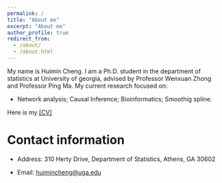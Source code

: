 ```yaml
---
permalink: /
title: "About me"
excerpt: "About me"
author_profile: true
redirect_from: 
  - /about/
  - /about.html
---
```


My name is Huimin Cheng. I am a Ph.D. student in the department of statistics at University of georgia, advised by Professor Wenxuan Zhong and Professor Ping Ma. My current research focused on:  
* Network analysis; Causal Inference; Bioinformatics; Smoothig spline.

Here is my [[CV]](https://huimincheng.github.io/files/CV_Huimin.pdf)


Contact information
======
* Address: 310 Herty Drive, Department of Statistics, Athens, GA 30602

* Email: huimincheng@uga.edu
